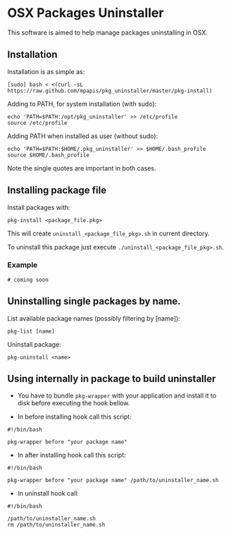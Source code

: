 # OSX Packages Uninstaller

This software is aimed to help manage packages uninstalling in OSX.

## Installation

Installation is as simple as:

    [sudo] bash < <(curl -sL https://raw.github.com/mpapis/pkg_uninstaller/master/pkg-install)

Adding to PATH, for system installation (with sudo):

    echo 'PATH=$PATH:/opt/pkg_uninstaller' >> /etc/profile
    source /etc/profile
    
Adding PATH when installed as user (without sudo):

    echo 'PATH=$PATH:$HOME/.pkg_uninstaller' >> $HOME/.bash_profile
    source $HOME/.bash_profile

Note the single quotes are important in both cases.

## Installing package file

Install packages with:

    pkg-install <package_file.pkg>

This will create `uninstall_<package_file_pkg>.sh` in current directory.

To uninstall this package just execute `./uninstall_<package_file_pkg>.sh`.

### Example

    # coming soon

## Uninstalling single packages by name.

List available package names (possibly filtering by [name]):

    pkg-list [name]

Uninstall package:

    pkg-uninstall <name>

## Using internally in package to build uninstaller

- You have to bundle `pkg-wrapper` with your application 
and install it to disk before executing the hook bellow.

- In before installing hook call this script:

```
#!/bin/bash

pkg-wrapper before "your package name"
```

- In after installing hook call this script:

```
#!/bin/bash

pkg-wrapper before "your package name" /path/to/uninstaller_name.sh
```

- In uninstall hook call:

```
#!/bin/bash

/path/to/uninstaller_name.sh
rm /path/to/uninstaller_name.sh
```

